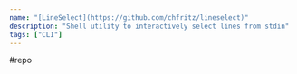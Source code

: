 ```yaml
---
name: "[LineSelect](https://github.com/chfritz/lineselect)"
description: "Shell utility to interactively select lines from stdin"
tags: ["CLI"]
---
```

#repo